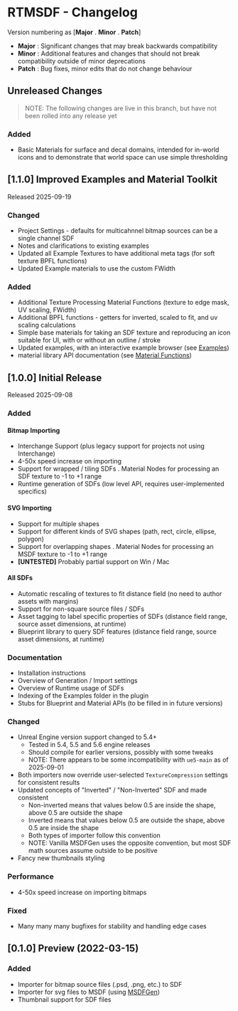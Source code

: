 # RTMSDF - Changelog
Version numbering as [**Major** . **Minor** . **Patch**]
- **Major** : Significant changes that may break backwards compatibility
- **Minor** : Additional features and changes that should not break compatibility outside of minor deprecations
- **Patch** : Bug fixes, minor edits that do not change behaviour


## Unreleased Changes
> NOTE: The following changes are live in this branch, but have not been rolled into any release yet

### Added
- Basic Materials for surface and decal domains, intended for in-world icons and to demonstrate that world space can use simple thresholding

## [1.1.0] Improved Examples and Material Toolkit
Released 2025-09-19

### Changed
- Project Settings - defaults for multicahnnel bitmap sources can be a single channel SDF
- Notes and clarifications to existing examples
- Updated all Example Textures to have additional meta tags (for soft texture BPFL functions)
- Updated Example materials to use the custom FWidth

### Added
- Additional Texture Processing Material Functions (texture to edge mask, UV scaling, FWidth)
- Additional BPFL functions - getters for inverted, scaled to fit, and uv scaling calculations
- Simple base materials for taking an SDF texture and reproducing an icon suitable for UI, with or without an outline / stroke
- Updated examples, with an interactive example browser (see [Examples](./Docs/Examples/Index.md))
- material library API documentation (see [Material Functions](./Docs/MaterialFunctions/Index.md))


## [1.0.0] Initial Release
Released 2025-09-08

### Added
#### Bitmap Importing
- Interchange Support (plus legacy support for projects not using Interchange)
- 4-50x speed increase on importing
- Support for wrapped / tiling SDFs
. Material Nodes for processing an SDF texture to -1 to +1 range
- Runtime generation of SDFs (low level API, requires user-implemented specifics)

#### SVG Importing
- Support for multiple shapes
- Support for different kinds of SVG shapes (path, rect, circle, ellipse, polygon)
- Support for overlapping shapes
. Material Nodes for processing an MSDF texture to -1 to +1 range
- **[UNTESTED]** Probably partial support on Win / Mac

#### All SDFs
- Automatic rescaling of textures to fit distance field (no need to author assets with margins)
- Support for non-square source files / SDFs
- Asset tagging to label specific properties of SDFs (distance field range, source asset dimensions, at runtime)
- Blueprint library to query SDF features (distance field range, source asset dimensions, at runtime)

### Documentation
- Installation instructions
- Overview of Generation / Import settings
- Overview of Runtime usage of SDFs
- Indexing of the Examples folder in the plugin
- Stubs for Blueprint and Material APIs (to be filled in in future versions)

### Changed
- Unreal Engine version support changed to 5.4+
  - Tested in 5.4, 5.5 and 5.6 engine releases
  - Should compile for earlier versions, possibly with some tweaks
  - NOTE: There appears to be some incompatibility with `ue5-main` as of 2025-09-01
- Both importers now override user-selected `TextureCompression` settings for consistent results
- Updated concepts of "Inverted" / "Non-Inverted" SDF and made consistent 
  - Non-inverted means that values below 0.5 are inside the shape, above 0.5 are outside the shape
  - Inverted means that values below 0.5 are outside the shape, above 0.5 are inside the shape
  - Both types of importer follow this convention
  - NOTE: Vanilla MSDFGen uses the opposite convention, but most SDF math sources assume outside to be positive
- Fancy new thumbnails styling

### Performance
- 4-50x speed increase on importing bitmaps

### Fixed
- Many many many bugfixes for stability and handling edge cases

## [0.1.0] Preview (2022-03-15)
### Added 
- Importer for bitmap source files (.psd, .png, etc.) to SDF
- Importer for svg files to MSDF (using [MSDFGen](https://github.com/Chlumsky/msdfgen))
- Thumbnail support for SDF files